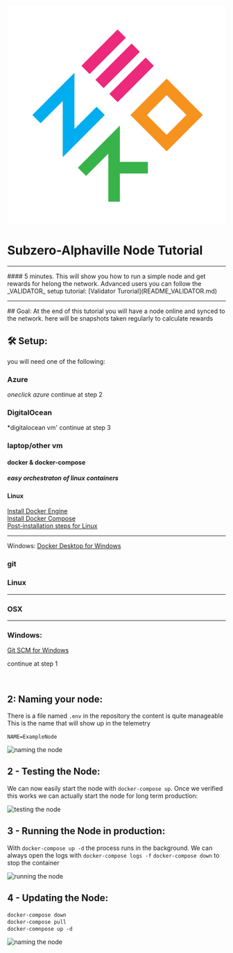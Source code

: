 ![logo zero.io](images/zerologo.svg)
# Subzero-Alphaville Node Tutorial
<hr>
#### 5 minutes.
This will show you how to run a simple node and get rewards for helong the network.
Advanced users you can follow the _VALIDATOR_ setup tutorial: [Validator Turorial](README_VALIDATOR.md)
<br/>
<hr>
## Goal:
At the end of this tutorial you will have a node online and synced to the network.
here will be snapshots taken regularly to calculate rewards


## 🛠️ Setup:
you will need one of the following:

### Azure
*oneclick azure*
continue at step 2

### DigitalOcean
*digitalocean vm'
continue at step 3

### laptop/other vm

#### docker & docker-compose
##### easy orchestraton of linux containers

#### Linux
<a href="https://docs.docker.com/engine/install/ubuntu/">Install Docker Engine</a>
<br/>
<a href ="https://docs.docker.com/compose/install/">Install Docker Compose</a>
<br/>
<a href="https://docs.docker.com/engine/install/linux-postinstall/">Post-installation steps for Linux</a>
<hr>
Windows:
<a href="https://hub.docker.com/editions/community/docker-ce-desktop-windows"> 
Docker Desktop for Windows</a>


### git
<h3>Linux</h3>
<a href="https://git-scm.com/download/linux"></a>
<hr>
<h3>OSX</h3>
<a href="https://git-scm.com/download/mac"></a>
<hr>
<h3>Windows:</h3>
<a href="https://git-scm.com/download/win"> 
Git SCM for Windows</a>


continue at step 1

<br/>

## 2: Naming your node:

There is a file named `.env` in the repository the content is quite manageable
This is the name that will show up in the telemetry

```
NAME=ExampleNode
```

![naming the node](images/naming.png)

## 2 - Testing the Node:

We can now easily start the node with `docker-compose up`.
Once we verified this works we can actually start the node for long term production:

![testing the node](images/testing.png)

## 3 - Running the Node in production:

With `docker-compose up -d` the process runs in the background.
We can always open the logs with `docker-compose logs -f`
`docker-compose down` to stop the container

![running the node](images/running.png)

## 4 - Updating the Node:
```
docker-compose down
docker-compose pull
docker-comnpose up -d
```

![naming the node](images/updating.png)
